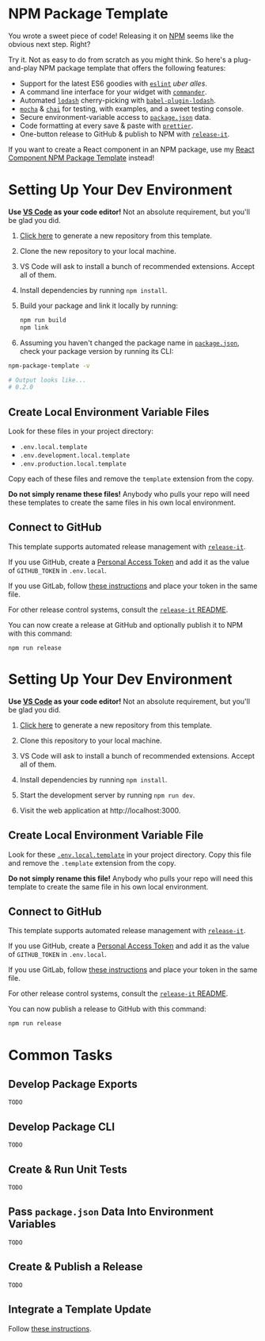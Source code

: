 # NPM Package Template

You wrote a sweet piece of code! Releasing it on [NPM](https://www.npmjs.com/)
seems like the obvious next step. Right?

Try it. Not as easy to do from scratch as you might think. So here's a
plug-and-play NPM package template that offers the following features:

- Support for the latest ES6 goodies with
  [`eslint`](https://www.npmjs.com/package/eslint) _uber alles_.
- A command line interface for your widget with
  [`commander`](https://www.npmjs.com/package/commander).
- Automated [`lodash`](https://www.npmjs.com/package/lodash) cherry-picking with
  [`babel-plugin-lodash`](https://www.npmjs.com/package/babel-plugin-lodash).
- [`mocha`](https://www.npmjs.com/package/mocha) &
  [`chai`](https://www.npmjs.com/package/chai) for testing, with examples, and a
  sweet testing console.
- Secure environment-variable access to [`package.json`](./package.json) data.
- Code formatting at every save & paste with
  [`prettier`](https://www.npmjs.com/package/prettier).
- One-button release to GitHub & publish to NPM with
  [`release-it`](https://www.npmjs.com/package/release-it).

If you want to create a React component in an NPM package, use my
[React Component NPM Package Template](https://github.com/karmaniverous/react-component-npm-package-template)
instead!

# Setting Up Your Dev Environment

**Use [VS Code](https://code.visualstudio.com/) as your code editor!** Not an
absolute requirement, but you'll be glad you did.

1. [Click here](https://github.com/karmaniverous/npm-package-template/generate)
   to generate a new repository from this template.

1. Clone the new repository to your local machine.

1. VS Code will ask to install a bunch of recommended extensions. Accept all of
   them.

1. Install dependencies by running `npm install`.

1. Build your package and link it locally by running:

   ```bash
   npm run build
   npm link
   ```

1. Assuming you haven't changed the package name in
   [`package.json`](./package.json), check your package version by running its
   CLI:

```bash
npm-package-template -v

# Output looks like...
# 0.2.0
```

## Create Local Environment Variable Files

Look for these files in your project directory:

- `.env.local.template`
- `.env.development.local.template`
- `.env.production.local.template`

Copy each of these files and remove the `template` extension from the copy.

**Do not simply rename these files!** Anybody who pulls your repo will need
these templates to create the same files in his own local environment.

## Connect to GitHub

This template supports automated release management with
[`release-it`](https://github.com/release-it/release-it).

If you use GitHub, create a
[Personal Access Token](https://github.com/settings/tokens/new?scopes=repo&description=release-it)
and add it as the value of `GITHUB_TOKEN` in `.env.local`.

If you use GitLab, follow
[these instructions](https://github.com/release-it/release-it#gitlab-releases)
and place your token in the same file.

For other release control systems, consult the
[`release-it` README](https://github.com/release-it/release-it#readme).

You can now create a release at GitHub and optionally publish it to NPM with
this command:

```
npm run release
```

# Setting Up Your Dev Environment

**Use [VS Code](https://code.visualstudio.com/) as your code editor!** Not an
absolute requirement, but you'll be glad you did.

1. [Click here](https://github.com/karmaniverous/nextjs-template/generate) to
   generate a new repository from this template.

1. Clone this repository to your local machine.

1. VS Code will ask to install a bunch of recommended extensions. Accept all of
   them.

1. Install dependencies by running `npm install`.

1. Start the development server by running `npm run dev`.

1. Visit the web application at http://localhost:3000.

## Create Local Environment Variable File

Look for these [`.env.local.template`](./.env.local.template) in your project
directory. Copy this file and remove the `.template` extension from the copy.

**Do not simply rename this file!** Anybody who pulls your repo will need this
template to create the same file in his own local environment.

## Connect to GitHub

This template supports automated release management with
[`release-it`](https://github.com/release-it/release-it).

If you use GitHub, create a
[Personal Access Token](https://github.com/settings/tokens/new?scopes=repo&description=release-it)
and add it as the value of `GITHUB_TOKEN` in `.env.local`.

If you use GitLab, follow
[these instructions](https://github.com/release-it/release-it#gitlab-releases)
and place your token in the same file.

For other release control systems, consult the
[`release-it` README](https://github.com/release-it/release-it#readme).

You can now publish a release to GitHub with this command:

```
npm run release
```

# Common Tasks

## Develop Package Exports

`TODO`

## Develop Package CLI

`TODO`

## Create & Run Unit Tests

`TODO`

## Pass `package.json` Data Into Environment Variables

`TODO`

## Create & Publish a Release

`TODO`

## Integrate a Template Update

Follow
[these instructions](https://karmanivero.us/blog/installing-github-repo-template-updates/).
